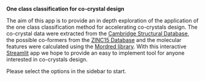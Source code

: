 **One class classification for co-crystal design**


The aim of this app is to provide an in depth exploration of the application of the one class classification method for accelerating co-crystals design. The co-crystal data were extracted from the [Cambridge Structural Database](https://www.ccdc.cam.ac.uk/solutions/csd-system/components/csd/), the possible co-formers from the [ZINC15 Database](https://zinc15.docking.org/) and the molecular features were calculated using the [Mordred library](https://github.com/mordred-descriptor/mordred).
With this interactive [Streamlit](https://streamlit.io) app we hope to provide an easy to implement tool for anyone interested in co-crystals design.



Please select the options in the sidebar to start.
